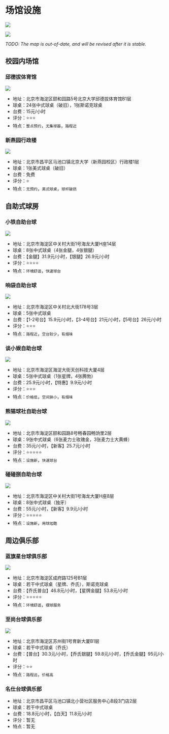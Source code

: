 # 场馆设施

![](./img/map_1.png)

![](./img/map_2.png)

*TODO: The map is out-of-date, and will be revised after it is stable.*

## 校园内场馆

### 邱德拔体育馆

![](./img/qiudeba.jpg)

- 地址：北京市海淀区颐和园路5号北京大学邱德拔体育馆B1层
- 球桌：24张中式球桌（破旧），1张斯诺克球桌
- 台费：15元/小时
- 评分：⭐⭐⭐
- 特点：`整点预约`，`无集球器`，`路程近`

### 新燕园行政楼

![](./img/xinyanyuan.jpg)

- 地址：北京市昌平区马池口镇北京大学（新燕园校区）行政楼1层
- 球桌：1张美式球桌（破旧）
- 台费：免费
- 评分：⭐
- 特点：`无预约`，`美式球桌`，`球杆破损`

## 自助式球房

### 小铁自助台球

![](./img/xiaotie.jpg)

- 地址：北京市海淀区中关村大街1号海龙大厦H座14层
- 球桌：8张中式球桌（4张金腿，4张银腿）
- 台费：【金腿】31.9元/小时，【银腿】26.9元/小时
- 评分：⭐⭐⭐⭐
- 特点：`环境舒适`，`快速球台`

### 响袋自助台球

![](./img/xiangdai.jpg)

- 地址：北京市海淀区中关村北大街178号3层
- 球桌：5张中式球桌
- 台费：【1-2号台】15.9元/小时，【3-4号台】21元/小时，【5号台】26元/小时
- 评分：⭐⭐⭐
- 特点：`路程近`，`空台较少`，`有烟味`

### 谈小娱自助台球

![](./img/tanxiaoyu.jpg)

- 地址：北京市海淀区海淀大街天创科技大厦4层
- 球桌：5张中式球桌（1张星牌，4张腾勃）
- 台费：25.9元/小时，【特惠】9.9元/小时
- 评分：⭐⭐⭐
- 特点：`价格低`，`空间狭小`，`有烟味`

### 熊猫球社自助台球

![](./img/xiongmaoqiushe.jpg)

- 地址：北京市海淀区颐和园路8号畅春园畅饷里2层
- 球桌：9张中式球桌（6张麦力士玫瑰金，3张麦力士大黄蜂）
- 台费：35元/小时，【新客】25.7元/小时
- 评分：⭐⭐⭐⭐⭐
- 特点：`设施新`，`快速球台`

### 碰碰捌自助台球

![](./img/pengpengba.jpg)

- 地址：北京市海淀区中关村大街1号海龙大厦H座8层
- 球桌：8张中式球桌（独牙）
- 台费：55元/小时，【新客】9.9元/小时
- 评分：⭐⭐⭐⭐⭐
- 特点：`设施新`，`用球炫酷`

## 周边俱乐部

### 蓝旗星台球俱乐部

![](./img/lanqixing.jpg)

- 地址：北京市海淀区成府路125号B1层
- 球桌：若干中式球桌（星牌、乔氏），斯诺克球桌
- 台费：【乔氏普台】46.8元/小时，【星牌金腿】53.8元/小时
- 评分：⭐⭐⭐⭐⭐
- 特点：`环境舒适`，`摆球服务`

### 至尚台球俱乐部

![](./img/zhishang.jpg)

- 地址：北京市海淀区苏州街1号育新大厦B1层
- 球桌：若干中式球桌（乔氏）
- 台费：【普台】30.3元/小时，【乔氏银腿】59.8元/小时，【乔氏金腿】95元/小时
- 评分：⭐⭐
- 特点：`路程远`，`价格高`

### 名仕台球俱乐部

- 地址：北京市昌平区马池口镇北小营社区服务中心B段3门店2层
- 球桌：若干中式球桌
- 台费：18.8元/小时，【白天】11.8元/小时
- 评分：暂无
- 特点：暂无